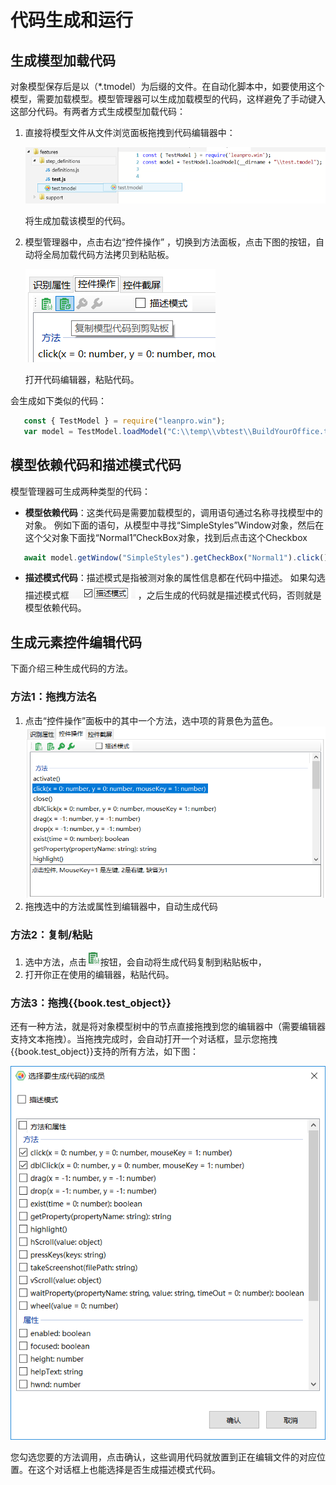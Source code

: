 

# 代码生成和运行

## 生成模型加载代码
对象模型保存后是以（*.tmodel）为后缀的文件。在自动化脚本中，如要使用这个模型，需要加载模型。模型管理器可以生成加载模型的代码，这样避免了手动键入这部分代码。有两者方式生成模型加载代码：

1. 直接将模型文件从文件浏览面板拖拽到代码编辑器中：

   ![](assets/drag_tmodel.png)

   将生成加载该模型的代码。

2. 模型管理器中，点击右边“控件操作” ，切换到方法面板，点击下图的按钮，自动将全局加载代码方法拷贝到粘贴板。

   ![](assets/4.1_copy_model.png)

   打开代码编辑器，粘贴代码。

会生成如下类似的代码：


   ```javascript
      const { TestModel } = require("leanpro.win");
      var model = TestModel.loadModel("C:\\temp\\vbtest\\BuildYourOffice.tmodel");
   ```

## 模型依赖代码和描述模式代码

模型管理器可生成两种类型的代码：
* **模型依赖代码**：这类代码是需要加载模型的，调用语句通过名称寻找模型中的对象。
例如下面的语句，从模型中寻找“SimpleStyles”Window对象，然后在这个父对象下面找“Normal1”CheckBox对象，找到后点击这个Checkbox

```javascript
   await model.getWindow("SimpleStyles").getCheckBox("Normal1").click();
```

* **描述模式代码**：描述模式是指被测对象的属性信息都在代码中描述。
如果勾选描述模式框![](assets/4.2_descriptive_mode.png) ，之后生成的代码就是描述模式代码，否则就是模型依赖代码。

## 生成元素控件编辑代码
下面介绍三种生成代码的方法。

### 方法1：拖拽方法名

1. 点击“控件操作”面板中的其中一个方法，选中项的背景色为蓝色。
 ![](assets/3.4_operations.png)
2. 拖拽选中的方法或属性到编辑器中，自动生成代码

### 方法2：复制/粘贴

1.	选中方法，点击![](assets/3.4_1_copy_code.png)按钮，会自动将生成代码复制到粘贴板中，
2.	打开你正在使用的编辑器，粘贴代码。

### 方法3：拖拽{{book.test_object}}
还有一种方法，就是将对象模型树中的节点直接拖拽到您的编辑器中（需要编辑器支持文本拖拽）。当拖拽完成时，会自动打开一个对话框，显示您拖拽{{book.test_object}}支持的所有方法，如下图：

![](assets/4.3_drag_dialog.png)

您勾选您要的方法调用，点击确认，这些调用代码就放置到正在编辑文件的对应位置。在这个对话框上也能选择是否生成描述模式代码。
